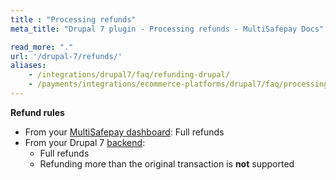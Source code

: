 ```yaml
---
title : "Processing refunds"
meta_title: "Drupal 7 plugin - Processing refunds - MultiSafepay Docs"

read_more: "."
url: '/drupal-7/refunds/'
aliases: 
    - /integrations/drupal7/faq/refunding-drupal/
    - /payments/integrations/ecommerce-platforms/drupal7/faq/processing-refunds/
---
```

**Refund rules**  

- From your [MultiSafepay dashboard](/refunds/full-partial/): Full refunds 
- From your Drupal 7 [backend](/glossaries/multisafepay-glossary/#backend):  
    - Full refunds 
    - Refunding more than the original transaction is **not** supported
